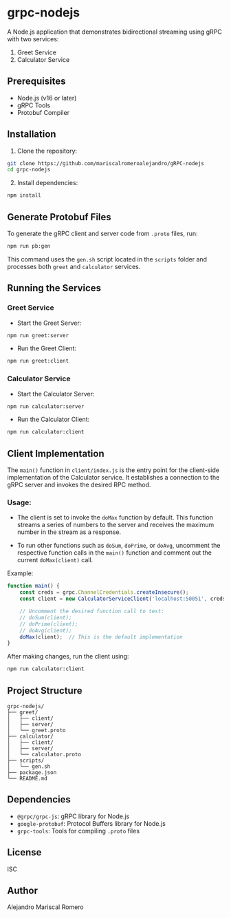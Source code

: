# grpc-nodejs

A Node.js application that demonstrates bidirectional streaming using gRPC with two services:

1. Greet Service
2. Calculator Service

## Prerequisites

* Node.js (v16 or later)
* gRPC Tools
* Protobuf Compiler

## Installation

1. Clone the repository:

```bash
git clone https://github.com/mariscalromeroalejandro/gRPC-nodejs
cd grpc-nodejs
```

2. Install dependencies:

```bash
npm install
```

## Generate Protobuf Files

To generate the gRPC client and server code from `.proto` files, run:

```bash
npm run pb:gen
```

This command uses the `gen.sh` script located in the `scripts` folder and processes both `greet` and `calculator` services.

## Running the Services

### Greet Service

* Start the Greet Server:

```bash
npm run greet:server
```

* Run the Greet Client:

```bash
npm run greet:client
```

### Calculator Service

* Start the Calculator Server:

```bash
npm run calculator:server
```

* Run the Calculator Client:

```bash
npm run calculator:client
```

## Client Implementation

The `main()` function in `client/index.js` is the entry point for the client-side implementation of the Calculator service. It establishes a connection to the gRPC server and invokes the desired RPC method.

### Usage:

* The client is set to invoke the `doMax` function by default. This function streams a series of numbers to the server and receives the maximum number in the stream as a response.

* To run other functions such as `doSum`, `doPrime`, or `doAvg`, uncomment the respective function calls in the `main()` function and comment out the current `doMax(client)` call.

Example:

```javascript
function main() {
    const creds = grpc.ChannelCredentials.createInsecure();
    const client = new CalculatorServiceClient('localhost:50051', creds);

    // Uncomment the desired function call to test:
    // doSum(client);
    // doPrime(client);
    // doAvg(client);
    doMax(client);  // This is the default implementation
}
```

After making changes, run the client using:

```bash
npm run calculator:client
```

## Project Structure

```
grpc-nodejs/
├── greet/
│   ├── client/
│   ├── server/
│   └── greet.proto
├── calculator/
│   ├── client/
│   ├── server/
│   └── calculator.proto
├── scripts/
│   └── gen.sh
├── package.json
└── README.md
```

## Dependencies

* `@grpc/grpc-js`: gRPC library for Node.js
* `google-protobuf`: Protocol Buffers library for Node.js
* `grpc-tools`: Tools for compiling `.proto` files

## License

ISC

## Author

Alejandro Mariscal Romero
